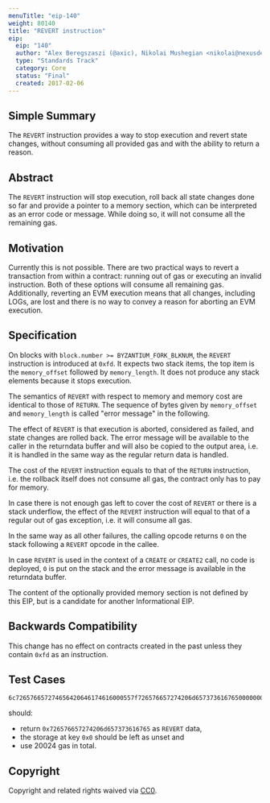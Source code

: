 ```yaml
---
menuTitle: "eip-140"
weight: 80140 
title: "REVERT instruction"
eip:
  eip: "140"
  author: "Alex Beregszaszi (@axic), Nikolai Mushegian <nikolai@nexusdev.us>"
  type: "Standards Track"
  category: Core
  status: "Final"
  created: 2017-02-06
---
```


## Simple Summary

The `REVERT` instruction provides a way to stop execution and revert state changes, without consuming all provided gas and with the ability to return a reason.

## Abstract

The `REVERT` instruction will stop execution, roll back all state changes done so far and provide a pointer to a memory section, which can be interpreted as an error code or message. While doing so, it will not consume all the remaining gas.

## Motivation

Currently this is not possible. There are two practical ways to revert a transaction from within a contract: running out of gas or executing an invalid instruction. Both of these options will consume all remaining gas. Additionally, reverting an EVM execution means that all changes, including LOGs, are lost and there is no way to convey a reason for aborting an EVM execution.

## Specification

On blocks with `block.number >= BYZANTIUM_FORK_BLKNUM`, the `REVERT` instruction is introduced at `0xfd`. It expects two stack items, the top item is the `memory_offset` followed by `memory_length`. It does not produce any stack elements because it stops execution.

The semantics of `REVERT` with respect to memory and memory cost are identical to those of `RETURN`. The sequence of bytes given by `memory_offset` and `memory_length` is called "error message" in the following.

The effect of `REVERT` is that execution is aborted, considered as failed, and state changes are rolled back. The error message will be available to the caller in the returndata buffer and will also be copied to the output area, i.e. it is handled in the same way as the regular return data is handled.

The cost of the `REVERT` instruction equals to that of the `RETURN` instruction, i.e. the rollback itself does not consume all gas, the contract only has to pay for memory.

In case there is not enough gas left to cover the cost of `REVERT` or there is a stack underflow, the effect of the `REVERT` instruction will equal to that of a regular out of gas exception, i.e. it will consume all gas.

In the same way as all other failures, the calling opcode returns `0` on the stack following a `REVERT` opcode in the callee.

In case `REVERT` is used in the context of a `CREATE` or `CREATE2` call, no code is deployed, `0` is put on the stack and the error message is available in the returndata buffer.

The content of the optionally provided memory section is not defined by this EIP, but is a candidate for another Informational EIP.

## Backwards Compatibility

This change has no effect on contracts created in the past unless they contain `0xfd` as an instruction.

## Test Cases

```
6c726576657274656420646174616000557f726576657274206d657373616765000000000000000000000000000000000000600052600e6000fd
```

should:
- return `0x726576657274206d657373616765` as `REVERT` data,
- the storage at key `0x0` should be left as unset and
- use 20024 gas in total.

## Copyright

Copyright and related rights waived via [CC0](https://creativecommons.org/publicdomain/zero/1.0/).
